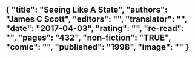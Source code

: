 {
 "title": "Seeing Like A State",
 "authors": "James C Scott",
 "editors": "",
 "translator": "",
 "date": "2017-04-03",
 "rating": "",
 "re-read": "",
 "pages": "432",
 "non-fiction": "TRUE",
 "comic": "",
 "published": "1998",
 "image": ""
}
---

